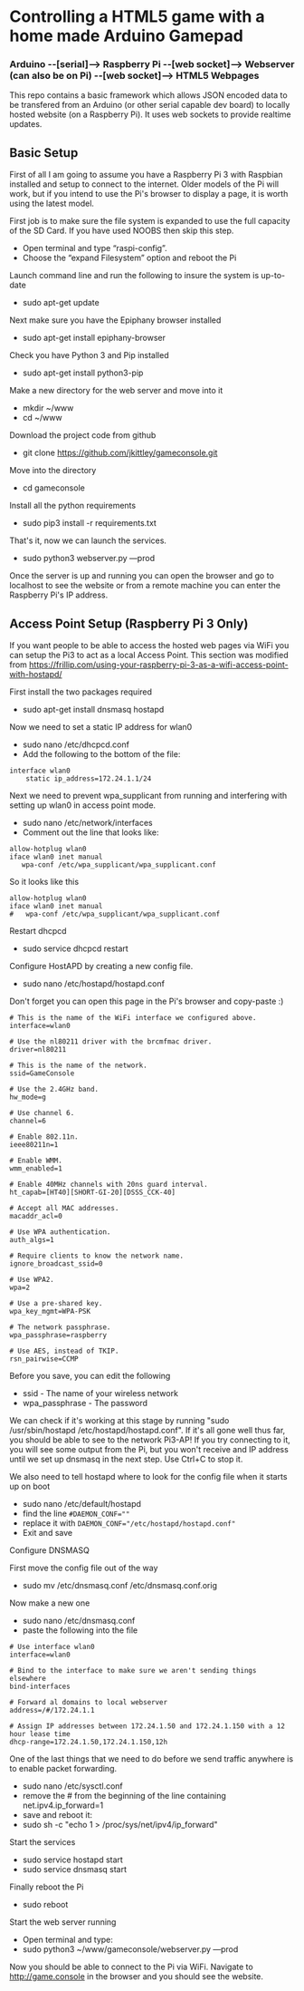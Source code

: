 # Controlling a HTML5 game with a home made Arduino Gamepad

### Arduino --[serial]--> Raspberry Pi --[web socket]--> Webserver (can also be on Pi) --[web socket]--> HTML5 Webpages

This repo contains a basic framework which allows JSON encoded data to be transfered from an Arduino (or other serial
capable dev board) to locally hosted website (on a Raspberry Pi). It uses web sockets to provide realtime updates.

## Basic Setup
First of all I am going to assume you have a Raspberry Pi 3 with Raspbian installed and setup to connect to the internet.
Older models of the Pi will work, but if you intend to use the Pi's browser to display a page, it is worth using the
latest model.

First job is to make sure the file system is expanded to use the full capacity of the SD Card. If you have used NOOBS then skip this step.
* Open terminal and type “raspi-config”.
* Choose the “expand Filesystem” option and reboot the Pi

Launch command line and run the following to insure the system is up-to-date
* sudo apt-get update

Next make sure you have the Epiphany browser installed
* sudo apt-get install epiphany-browser

Check you have Python 3 and Pip installed
* sudo apt-get install python3-pip

Make a new directory for the web server and move into it
* mkdir ~/www
* cd ~/www

Download the project code from github
* git clone https://github.com/jkittley/gameconsole.git

Move into the directory
* cd gameconsole

Install all the python requirements
* sudo pip3 install -r requirements.txt

That's it, now we can launch the services.
* sudo python3 webserver.py —prod

Once the server is up and running you can open the browser and go to localhost to see the website or from a remote
machine you can enter the Raspberry Pi's IP address.


## Access Point Setup (Raspberry Pi 3 Only)
If you want people to be able to access the hosted web pages via WiFi you can setup the Pi3 to act as a local Access Point.
This section was modified from https://frillip.com/using-your-raspberry-pi-3-as-a-wifi-access-point-with-hostapd/

First install the two packages required
* sudo apt-get install dnsmasq hostapd

Now we need to set a static IP address for wlan0
* sudo nano /etc/dhcpcd.conf
* Add the following to the bottom of the file:

```
interface wlan0  
    static ip_address=172.24.1.1/24
```

Next we need to prevent wpa_supplicant from running and interfering with setting up wlan0 in access point mode.
* sudo nano /etc/network/interfaces
* Comment out the line that looks like:

```
allow-hotplug wlan0  
iface wlan0 inet manual  
   wpa-conf /etc/wpa_supplicant/wpa_supplicant.conf
```

So it looks like this

```
allow-hotplug wlan0  
iface wlan0 inet manual  
#   wpa-conf /etc/wpa_supplicant/wpa_supplicant.conf
```

Restart dhcpcd
* sudo service dhcpcd restart

Configure HostAPD by creating a new config file.
* sudo nano /etc/hostapd/hostapd.conf

Don't forget you can open this page in the Pi's browser and copy-paste :)

```
# This is the name of the WiFi interface we configured above.
interface=wlan0

# Use the nl80211 driver with the brcmfmac driver.
driver=nl80211

# This is the name of the network.
ssid=GameConsole

# Use the 2.4GHz band.
hw_mode=g

# Use channel 6.
channel=6

# Enable 802.11n.
ieee80211n=1

# Enable WMM.
wmm_enabled=1

# Enable 40MHz channels with 20ns guard interval.
ht_capab=[HT40][SHORT-GI-20][DSSS_CCK-40]

# Accept all MAC addresses.
macaddr_acl=0

# Use WPA authentication.
auth_algs=1

# Require clients to know the network name.
ignore_broadcast_ssid=0

# Use WPA2.
wpa=2

# Use a pre-shared key.
wpa_key_mgmt=WPA-PSK

# The network passphrase.
wpa_passphrase=raspberry

# Use AES, instead of TKIP.
rsn_pairwise=CCMP
```

Before you save, you can edit the following
* ssid - The name of your wireless network
* wpa_passphrase - The password


We can check if it's working at this stage by running "sudo /usr/sbin/hostapd /etc/hostapd/hostapd.conf".
If it's all gone well thus far, you should be able to see to the network Pi3-AP! If you try connecting to it,
you will see some output from the Pi, but you won't receive and IP address until we set up dnsmasq in the next step.
Use Ctrl+C to stop it.

We also need to tell hostapd where to look for the config file when it starts up on boot
* sudo nano /etc/default/hostapd
* find the line ```#DAEMON_CONF=""```
* replace it with ```DAEMON_CONF="/etc/hostapd/hostapd.conf"```
* Exit and save

Configure DNSMASQ

First move the config file out of the way
* sudo mv /etc/dnsmasq.conf /etc/dnsmasq.conf.orig  

Now make a new one
* sudo nano /etc/dnsmasq.conf
* paste the following into the file

```
# Use interface wlan0  
interface=wlan0      

# Bind to the interface to make sure we aren't sending things elsewhere  
bind-interfaces

# Forward al domains to local webserver
address=/#/172.24.1.1

# Assign IP addresses between 172.24.1.50 and 172.24.1.150 with a 12 hour lease time
dhcp-range=172.24.1.50,172.24.1.150,12h  
```

One of the last things that we need to do before we send traffic anywhere is to enable packet forwarding.
* sudo nano /etc/sysctl.conf
* remove the # from the beginning of the line containing net.ipv4.ip_forward=1
* save and reboot it:
* sudo sh -c "echo 1 > /proc/sys/net/ipv4/ip_forward"

Start the services
* sudo service hostapd start  
* sudo service dnsmasq start

Finally reboot the Pi
* sudo reboot

Start the web server running
* Open terminal and type:
* sudo python3 ~/www/gameconsole/webserver.py —prod

Now you should be able to connect to the Pi via WiFi. Navigate to http://game.console in the browser and you should see the website.
